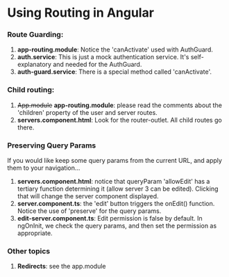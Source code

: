 # Using Routing in Angular

### Route Guarding:

1. **app-routing.module**: Notice the 'canActivate' used with AuthGuard.
2. **auth.service**: This is just a mock authentication service. It's self-explanatory and needed for the AuthGuard.
3. **auth-guard.service**: There is a special method called 'canActivate'.


### Child routing:

1. ~~App.module~~ **app-routing.module**: please read the comments about the 'children' property of the user and server routes.
2. **servers.component.html**: Look for the router-outlet. All child routes go there. 


### Preserving Query Params 

If you would like keep some query params from the current URL, and apply them to your navigation...

1. **servers.component.html**: notice that queryParam 'allowEdit' has a tertiary function determining it (allow server 3 can be edited). Clicking that will change the server component displayed.
2. **server.component.ts**: the 'edit' button triggers the onEdit() function. Notice the use of 'preserve' for the query params. 
3. **edit-server.component.ts**: Edit permission is false by default. In ngOnInit, we check the query params, and then set the permission as appropriate.


### Other topics

1. **Redirects**: see the app.module

